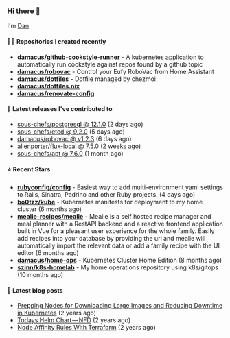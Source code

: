 

### Hi there 👋

I'm [Dan](https://medium.com/@dan.m.webb)

#### 👨‍💻 Repositories I created recently
- **[damacus/github-cookstyle-runner](https://github.com/damacus/github-cookstyle-runner)** - A kubernetes application to automatically run cookstyle against repos found by a github topic
- **[damacus/robovac](https://github.com/damacus/robovac)** - Control your Eufy RoboVac from Home Assistant
- **[damacus/dotfiles](https://github.com/damacus/dotfiles)** - Dotfile managed by chezmoi
- **[damacus/dotfiles.nix](https://github.com/damacus/dotfiles.nix)**
- **[damacus/renovate-config](https://github.com/damacus/renovate-config)**

#### 🚀 Latest releases I've contributed to


- [sous-chefs/postgresql @ 12.1.0](https://github.com/sous-chefs/postgresql/releases/tag/12.1.0) (2 days ago)
- [sous-chefs/etcd @ 9.2.0](https://github.com/sous-chefs/etcd/releases/tag/9.2.0) (5 days ago)
- [damacus/robovac @ v1.2.3](https://github.com/damacus/robovac/releases/tag/v1.2.3) (6 days ago)
- [allenporter/flux-local @ 7.5.0](https://github.com/allenporter/flux-local/releases/tag/7.5.0) (2 weeks ago)
- [sous-chefs/apt @ 7.6.0](https://github.com/sous-chefs/apt/releases/tag/7.6.0) (1 month ago)

#### ⭐ Recent Stars


- **[rubyconfig/config](https://github.com/rubyconfig/config)** - Easiest way to add multi-environment yaml settings to Rails, Sinatra, Padrino and other Ruby projects. (4 days ago)
- **[bo0tzz/kube](https://github.com/bo0tzz/kube)** - Kubernetes manifests for deployment to my home cluster (6 months ago)
- **[mealie-recipes/mealie](https://github.com/mealie-recipes/mealie)** - Mealie is a self hosted recipe manager and meal planner with a RestAPI backend and a reactive frontend application built in Vue for a pleasant user experience for the whole family. Easily add recipes into your database by providing the url and mealie will automatically import the relevant data or add a family recipe with the UI editor (6 months ago)
- **[damacus/home-ops](https://github.com/damacus/home-ops)** - Kubernetes Cluster Home Edition (8 months ago)
- **[szinn/k8s-homelab](https://github.com/szinn/k8s-homelab)** - My home operations repository using k8s/gitops (10 months ago)

#### 📄 Latest blog posts
- [Prepping Nodes for Downloading Large Images and Reducing Downtime in Kubernetes](https://medium.com/@dan.m.webb/prepping-nodes-for-downloading-large-images-and-reducing-downtime-in-kubernetes-551ead53f0?source=rss-bbba9c670f6e------2) (2 years ago)
- [Todays Helm Chart — NFD](https://medium.com/@dan.m.webb/todays-helm-chart-nfd-efe64f156edd?source=rss-bbba9c670f6e------2) (2 years ago)
- [Node Affinity Rules With Terraform](https://awstip.com/node-affinity-rules-with-terraform-a0766e0bb1da?source=rss-bbba9c670f6e------2) (2 years ago)
